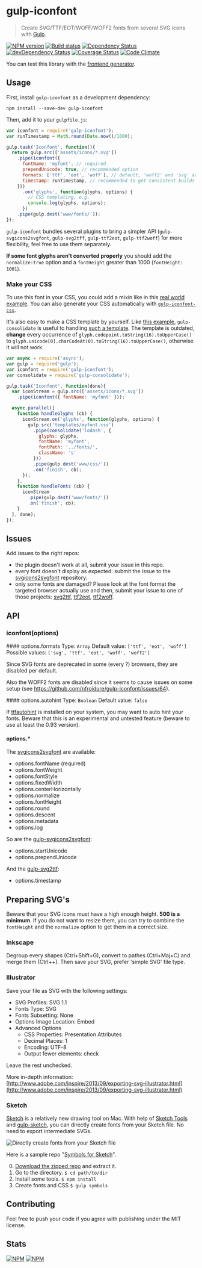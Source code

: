 # gulp-iconfont
> Create SVG/TTF/EOT/WOFF/WOFF2 fonts from several SVG icons with [Gulp](http://gulpjs.com/).

[![NPM version](https://badge.fury.io/js/gulp-iconfont.svg)](https://npmjs.org/package/gulp-iconfont) [![Build status](https://secure.travis-ci.org/nfroidure/gulp-iconfont.svg)](https://travis-ci.org/nfroidure/gulp-iconfont) [![Dependency Status](https://david-dm.org/nfroidure/gulp-iconfont.svg)](https://david-dm.org/nfroidure/gulp-iconfont) [![devDependency Status](https://david-dm.org/nfroidure/gulp-iconfont/dev-status.svg)](https://david-dm.org/nfroidure/gulp-iconfont#info=devDependencies) [![Coverage Status](https://coveralls.io/repos/nfroidure/gulp-iconfont/badge.svg?branch=master)](https://coveralls.io/r/nfroidure/gulp-iconfont?branch=master) [![Code Climate](https://codeclimate.com/github/nfroidure/gulp-iconfont.svg)](https://codeclimate.com/github/nfroidure/gulp-iconfont)

You can test this library with the
 [frontend generator](http://nfroidure.github.io/svgiconfont/).

## Usage

First, install `gulp-iconfont` as a development dependency:

```shell
npm install --save-dev gulp-iconfont
```

Then, add it to your `gulpfile.js`:

```javascript
var iconfont = require('gulp-iconfont');
var runTimestamp = Math.round(Date.now()/1000);

gulp.task('Iconfont', function(){
  return gulp.src(['assets/icons/*.svg'])
    .pipe(iconfont({
      fontName: 'myfont', // required
      prependUnicode: true, // recommended option
      formats: ['ttf', 'eot', 'woff'], // default, 'woff2' and 'svg' are available
      timestamp: runTimestamp, // recommended to get consistent builds when watching files
    }))
      .on('glyphs', function(glyphs, options) {
        // CSS templating, e.g.
        console.log(glyphs, options);
      })
    .pipe(gulp.dest('www/fonts/'));
});
```

`gulp-iconfont` bundles several plugins to bring a simpler API
 (`gulp-svgicons2svgfont`, `gulp-svg2tff`, `gulp-ttf2eot`, `gulp-ttf2woff`)
 for more flexibility, feel free to use them separately.

 **If some font glyphs aren't converted properly** you should add the
  `normalize:true` option and a `fontHeight` greater than 1000
  (`fontHeight: 1001`).

### Make your CSS

To use this font in your CSS, you could add a mixin like in this
 [real world example](https://github.com/ChtiJS/chtijs.francejs.org/blob/master/documents/less/_icons.less).
 You can also generate your CSS automatically with
 [`gulp-iconfont-css`](https://github.com/backflip/gulp-iconfont-css).

It's also easy to make a CSS template by yourself. Like
 [this example](https://github.com/cognitom/symbols-for-sketch/blob/master/gulpfile.js#L17),
 `gulp-consolidate` is useful to handling
 [such a template](https://github.com/cognitom/symbols-for-sketch/blob/master/templates/fontawesome-style.css). The template is outdated, **change** every occurrence of `glyph.codepoint.toString(16).toUpperCase()` to `glyph.unicode[0].charCodeAt(0).toString(16).toUpperCase()`, otherwise it will not work.

```javascript
var async = require('async');
var gulp = require('gulp');
var iconfont = require('gulp-iconfont');
var consolidate = require('gulp-consolidate');

gulp.task('Iconfont', function(done){
  var iconStream = gulp.src(['assets/icons/*.svg'])
    .pipe(iconfont({ fontName: 'myfont' }));

  async.parallel([
    function handleGlyphs (cb) {
      iconStream.on('glyphs', function(glyphs, options) {
        gulp.src('templates/myfont.css')
          .pipe(consolidate('lodash', {
            glyphs: glyphs,
            fontName: 'myfont',
            fontPath: '../fonts/',
            className: 's'
          }))
          .pipe(gulp.dest('www/css/'))
          .on('finish', cb);
      });
    },
    function handleFonts (cb) {
      iconStream
        .pipe(gulp.dest('www/fonts/'))
        .on('finish', cb);
    }
  ], done);
});
```

## Issues

Add issues to the right repos:
* the plugin doesn't work at all, submit your issue in this repo.
* every font doesn't display as expected: submit the issue to the
 [svgicons2svgfont](https://github.com/nfroidure/svgicons2svgfont) repository.
* only some fonts are damaged? Please look at the font format the targeted
 browser actually use and then, submit your issue to one of those projects:
 [svg2ttf](https://github.com/fontello/svg2ttf),
 [ttf2eot](https://github.com/fontello/ttf2eot),
 [ttf2woff](https://github.com/fontello/ttf2woff).

## API

### iconfont(options)

#### options.formats
Type: `Array`
Default value: `['ttf', 'eot', 'woff']`
Possible values: `['svg', 'ttf', 'eot', 'woff', 'woff2']`

Since SVG fonts are deprecated in some (every ?) browsers, they are disabled
 per default.

Also the WOFF2 fonts are disabled since it seems to cause issues on some setup
 (see https://github.com/nfroidure/gulp-iconfont/issues/64).

#### options.autohint
Type: `Boolean`
Default value: `false`

If [ttfautohint](http://www.freetype.org/ttfautohint/) is installed on your
 system, you may want to auto hint your fonts. Beware that this is an
 experimental and untested feature (beware to use at least the 0.93 version).

#### options.*
The [svgicons2svgfont](https://github.com/nfroidure/svgicons2svgfont#svgicons2svgfontoptions)
 are available:
* options.fontName (required)
* options.fontWeight
* options.fontStyle
* options.fixedWidth
* options.centerHorizontally
* options.normalize
* options.fontHeight
* options.round
* options.descent
* options.metadata
* options.log

So are the [gulp-svgicons2svgfont](https://github.com/nfroidure/gulp-svgicons2svgfont#svgicons2svgfontoptions):
* options.startUnicode
* options.prependUnicode

And the [gulp-svg2ttf](https://github.com/nfroidure/gulp-svg2ttf#svg2ttfoptions):
* options.timestamp

## Preparing SVG's

Beware that your SVG icons must have a high enough height. **500 is a minimum**. If
 you do not want to resize them, you can try to combine the `fontHeight` and
 the `normalize` option to get them in a correct size.

### Inkscape
Degroup every shapes (Ctrl+Shift+G), convert to pathes (Ctrl+Maj+C)  and merge
 them (Ctrl++). Then save your SVG, prefer 'simple SVG' file type.

### Illustrator

Save your file as SVG with the following settings:

- SVG Profiles: SVG 1.1
- Fonts Type: SVG
- Fonts Subsetting: None
- Options Image Location: Embed
- Advanced Options
  - CSS Properties: Presentation Attributes
  - Decimal Places: 1
  - Encoding: UTF-8
  - Output fewer <tspan> elements: check

Leave the rest unchecked.

More in-depth information: [http://www.adobe.com/inspire/2013/09/exporting-svg-illustrator.html](http://www.adobe.com/inspire/2013/09/exporting-svg-illustrator.html)

### Sketch

[Sketch](http://bohemiancoding.com/sketch/) is a relatively new drawing tool on
 Mac. With help of [Sketch Tools](http://bohemiancoding.com/sketch/tool/) and
 [gulp-sketch](https://github.com/cognitom/gulp-sketch), you can directly create
 fonts from your Sketch file. No need to export intermediate SVGs.

![Directly create fonts from your Sketch file](https://github.com/cognitom/symbols-for-sketch/raw/master/images/webfonts.png)

Here is a sample repo "[Symbols for Sketch](https://github.com/cognitom/symbols-for-sketch)".

0. [Download the zipped repo](https://github.com/cognitom/symbols-for-sketch/archive/master.zip) and extract it.
0. Go to the directory. `$ cd path/to/dir`
0. Install some tools. `$ npm install`
0. Create fonts and CSS `$ gulp symbols`

## Contributing
Feel free to push your code if you agree with publishing under the MIT license.

## Stats
[![NPM](https://nodei.co/npm/gulp-iconfont.png?downloads=true&stars=true)](https://nodei.co/npm/gulp-iconfont/)
[![NPM](https://nodei.co/npm-dl/gulp-iconfont.png)](https://nodei.co/npm/gulp-iconfont/)
